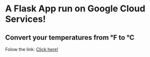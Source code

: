 # A Flask App run on Google Cloud Services! 
## Convert your temperatures from °F to °C

Folow the link: <a href='https://flask-app-rpy.oa.r.appspot.com' target='_blank'>Click here!</a>
